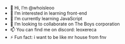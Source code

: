 - 👋 Hi, I’m @whoisleoo
- 👀 I’m interested in learning front-end
- 🌱 I’m currently learning JavaScript
- 💞️ I’m looking to collaborate on The Boys corporation
- 📫 You can find me on discord: leoxereca
- ⚡ Fun fact: i want to be like mr house from fnv

<!---
whoisleoo/whoisleoo is a ✨ special ✨ repository because its `README.md` (this file) appears on your GitHub profile.
You can click the Preview link to take a look at your changes.
--->
